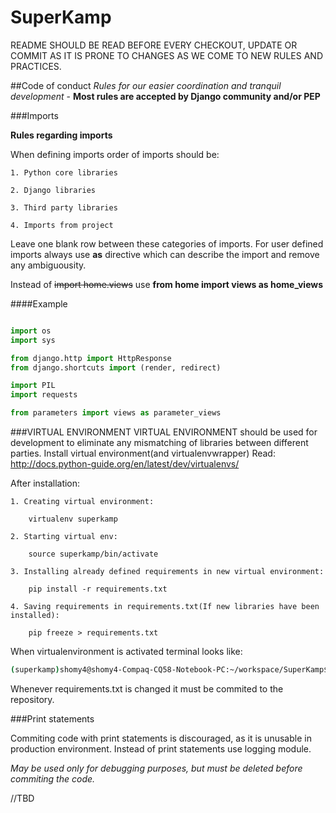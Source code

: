 # SuperKamp 
README SHOULD BE READ BEFORE EVERY CHECKOUT, UPDATE OR COMMIT AS IT IS PRONE TO CHANGES AS WE COME TO NEW RULES AND PRACTICES.


##Code of conduct
*Rules for our easier coordination and tranquil development* - **Most rules are accepted by Django community and/or PEP**

###Imports

**Rules regarding imports**

When defining imports order of imports should be:

	1. Python core libraries

	2. Django libraries

	3. Third party libraries

	4. Imports from project


Leave one blank row between these categories of imports.
For user defined imports always use **as** directive which can describe the import and remove any ambiguousity.

Instead of 
~~import home.views~~
use
**from home import views as home_views**

####Example
```python

import os
import sys

from django.http import HttpResponse
from django.shortcuts import (render, redirect)

import PIL
import requests

from parameters import views as parameter_views

```

###VIRTUAL ENVIRONMENT
VIRTUAL ENVIRONMENT should be used for development to eliminate any mismatching of libraries between different parties.
Install virtual environment(and virtualenvwrapper)
Read: http://docs.python-guide.org/en/latest/dev/virtualenvs/

After installation:

	1. Creating virtual environment:
	
		virtualenv superkamp
	
	2. Starting virtual env:
	
		source superkamp/bin/activate
	
	3. Installing already defined requirements in new virtual environment:
	
		pip install -r requirements.txt
	
	4. Saving requirements in requirements.txt(If new libraries have been installed):
	
		pip freeze > requirements.txt

When virtualenvironment is activated terminal looks like:
```bash
(superkamp)shomy4@shomy4-Compaq-CQ58-Notebook-PC:~/workspace/SuperKamp$
```
Whenever requirements.txt is changed it must be commited to the repository. 


###Print statements

Commiting code with print statements is discouraged, as it is unusable in production environment.
Instead of print statements use logging module. 

*May be used only for debugging purposes, but must be deleted before commiting the code.*

//TBD



